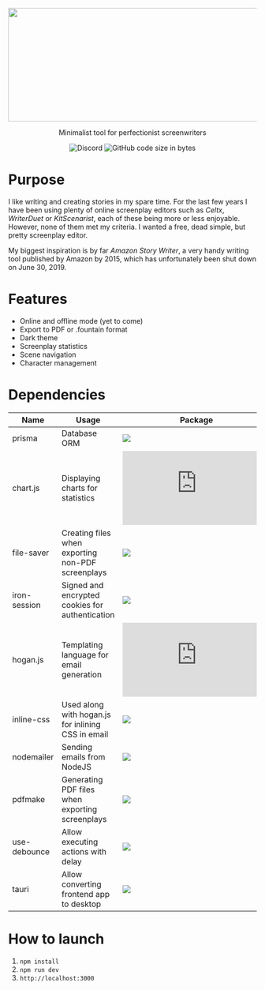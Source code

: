 <p align="center">
    <img src="public/images/banner.png"  width="540" height="230">
</p>

<p align="center">
  Minimalist tool for perfectionist screenwriters
</p>

<p align="center">
    <img alt="Discord" src="https://img.shields.io/discord/985259837602553876">
    <img alt="GitHub code size in bytes" src="https://img.shields.io/github/languages/code-size/Lycoon/scriptio">
</p>

# Purpose

I like writing and creating stories in my spare time. For the last few years I have been using plenty of online screenplay editors such as _Celtx_, _WriterDuet_ or _KitScenarist_, each of these being more or less enjoyable. However, none of them met my criteria. I wanted a free, dead simple, but pretty screenplay editor.

My biggest inspiration is by far _Amazon Story Writer_, a very handy writing tool published by Amazon by 2015, which has unfortunately been shut down on June 30, 2019.

# Features

-   Online and offline mode (yet to come)
-   Export to PDF or .fountain format
-   Dark theme
-   Screenplay statistics
-   Scene navigation
-   Character management

# Dependencies

| Name         | Usage                                              | Package                                                                                      |
| ------------ | -------------------------------------------------- | -------------------------------------------------------------------------------------------- |
| prisma       | Database ORM                                       | [![](https://img.shields.io/npm/v/prisma)](https://www.npmjs.com/package/prisma)             |
| chart.js     | Displaying charts for statistics                   | [![](https://img.shields.io/npm/v/chart.js)](https://www.npmjs.com/package/chart.js)         |
| file-saver   | Creating files when exporting non-PDF screenplays  | [![](https://img.shields.io/npm/v/file-saver)](https://www.npmjs.com/package/file-saver)     |
| iron-session | Signed and encrypted cookies for authentication    | [![](https://img.shields.io/npm/v/iron-session)](https://www.npmjs.com/package/iron-session) |
| hogan.js     | Templating language for email generation           | [![](https://img.shields.io/npm/v/hogan.js)](https://www.npmjs.com/package/hogan.js)         |
| inline-css   | Used along with hogan.js for inlining CSS in email | [![](https://img.shields.io/npm/v/inline-css)](https://www.npmjs.com/package/inline-css)     |
| nodemailer   | Sending emails from NodeJS                         | [![](https://img.shields.io/npm/v/nodemailer)](https://www.npmjs.com/package/nodemailer)     |
| pdfmake      | Generating PDF files when exporting screenplays    | [![](https://img.shields.io/npm/v/pdfmake)](https://www.npmjs.com/package/pdfmake)           |
| use-debounce | Allow executing actions with delay                 | [![](https://img.shields.io/npm/v/use-debounce)](https://www.npmjs.com/package/use-debounce) |
| tauri        | Allow converting frontend app to desktop           | [![](https://img.shields.io/crates/v/tauri.svg)](https://crates.io/crates/tauri)             |

# How to launch

1. `npm install`
2. `npm run dev`
3. `http://localhost:3000`
